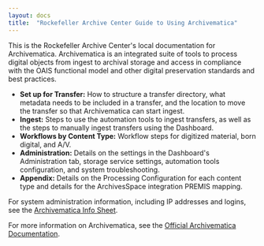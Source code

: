 ```yaml
---
layout: docs
title:  "Rockefeller Archive Center Guide to Using Archivematica"
---
```


This is the Rockefeller Archive Center's local documentation for Archivematica. Archivematica is an integrated suite of tools to process digital objects from ingest to archival storage and access in compliance with the OAIS functional model and other digital preservation standards and best practices.

 - **Set up for Transfer:** How to structure a transfer directory, what metadata needs to be included in a transfer, and the location to move the transfer so that Archivematica can start ingest.
 - **Ingest:** Steps to use the automation tools to ingest transfers, as well as the steps to manually ingest transfers using the Dashboard.
 - **Workflows by Content Type:** Workflow steps for digitized material, born digital, and A/V.
 - **Administration:** Details on the settings in the Dashboard's Administration tab, storage service settings, automation tools configuration, and system troubleshooting.
 - **Appendix:** Details on the Processing Configuration for each content type and details for the ArchivesSpace integration PREMIS mapping.

For system administration information, including IP addresses and logins, see the [Archivematica Info Sheet]().

For more information on Archivematica, see the [Official Archivematica Documentation](https://www.archivematica.org/en/docs/archivematica-1.7/).


